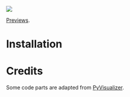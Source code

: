 ![](../../wiki/screenshot.png)

[Previews](../../wiki/Previews).

Installation
===========

Credits
======
Some code parts are adapted from [PyVisualizer](https://github.com/ajalt/PyVisualizer).
